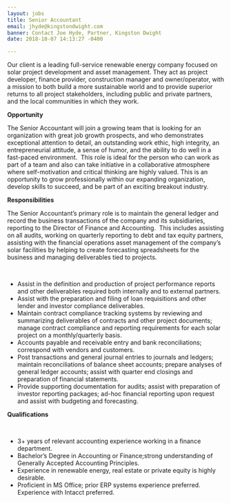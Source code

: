 ```yaml
---
layout: jobs
title: Senior Accountant
email: jhyde@kingstondwight.com
banner: Contact Joe Hyde, Partner, Kingston Dwight
date: 2018-10-07 14:13:27 -0400

---
```

Our client is a leading full-service renewable energy company focused on solar project development and asset management. They act as project developer, finance provider, construction manager and owner/operator, with a mission to both build a more sustainable world and to provide superior returns to all project stakeholders, including public and private partners, and the local communities in which they work. 

**Opportunity** 

The Senior Accountant will join a growing team that is looking for an organization with great job growth prospects, and who demonstrates exceptional attention to detail, an outstanding work ethic, high integrity, an entrepreneurial attitude, a sense of humor, and the ability to do well in a fast-paced environment.  This role is ideal for the person who can work as part of a team and also can take initiative in a collaborative atmosphere where self-motivation and critical thinking are highly valued. This is an opportunity to grow professionally within our expanding organization, develop skills to succeed, and be part of an exciting breakout industry.  

**Responsibilities**

The Senior Accountant’s primary role is to maintain the general ledger and record the business transactions of the company and its subsidiaries, reporting to the Director of Finance and Accounting.  This includes assisting on all audits, working on quarterly reporting to debt and tax equity partners, assisting with the financial operations asset management of the company’s solar facilities by helping to create forecasting spreadsheets for the business and managing deliverables tied to projects.

 

* Assist      in the definition and production of project performance reports and other      deliverables required both internally and to external partners. 
* Assist      with the preparation and filing of loan requisitions and other lender and      investor compliance deliverables.
* Maintain      contract compliance tracking systems by reviewing and summarizing      deliverables of contracts and other project documents; manage contract      compliance and reporting requirements for each solar project on a      monthly/quarterly basis.
* Accounts      payable and receivable entry and bank reconciliations; correspond with      vendors and customers.
* Post      transactions and general journal entries to journals and ledgers; maintain      reconciliations of balance sheet accounts; prepare analyses of general      ledger accounts; assist with quarter end closings and preparation of      financial statements.
* Provide      supporting documentation for audits; assist with preparation of investor      reporting packages; ad-hoc financial reporting upon request and assist      with budgeting and forecasting.

**Qualifications**

 

* 3+      years of relevant accounting experience working in a finance department.
* Bachelor’s      Degree in Accounting or Finance;strong understanding of Generally Accepted      Accounting Principles.
* Experience      in renewable energy, real estate or private equity is highly desirable.
* Proficient      in MS Office; prior ERP systems experience preferred.  Experience with Intacct preferred.

 